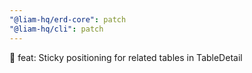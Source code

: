 ```yaml
---
"@liam-hq/erd-core": patch
"@liam-hq/cli": patch
---
```


💄 feat: Sticky positioning for related tables in TableDetail
